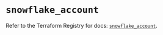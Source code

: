 # `snowflake_account`

Refer to the Terraform Registry for docs: [`snowflake_account`](https://registry.terraform.io/providers/snowflake-labs/snowflake/0.96.0/docs/resources/account).
